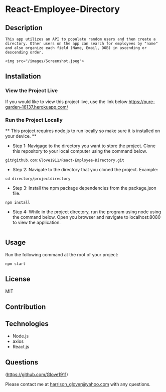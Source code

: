# React-Employee-Directory

 ## Description
    This app utilizes an API to populate random users and then create a directory. Other users on the app can search for employees by "name" and also organize each field (Name, Email, DOB) in ascending or descending order.

    <img src="/images/Screenshot.jpeg">

## Installation

### View the Project Live

If you would like to view this project live, use the link below
https://pure-garden-16137.herokuapp.com/

### Run the Project Locally
** This project requires node.js to run locally so make sure it is installed on your device.  **

* Step 1: Navigage to the directory you want to store the project.  Clone this repository to your local computer using the command below.

```
git@github.com:Glove1911/React-Employee-Directory.git
```
* Step 2: Navigate to the directory that you cloned the project.
Example:
```
cd directory/projectdirectory
```

* Step 3: Install the npm package dependencies from the package.json file.
```
npm install
```

* Step 4: While in the project directory, run the program using node using the command below. Open you browser and navigate to localhost:8080 to view the application.
```
```  

## Usage
Run the following command at the root of your project:
```
npm start
```


## License
MIT


## Contribution



## Technologies
* Node.js
* axios
* React.js




## Questions
(https://github.com/Glove1911) 


Please contact me at [harrison_glover@yahoo.com](mailto:harrison_glover@yahoo.com) with any questions.